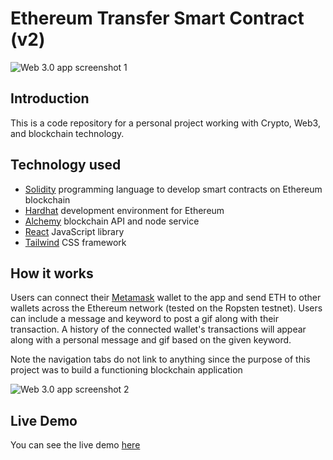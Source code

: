 # Ethereum Transfer Smart Contract (v2)
![Web 3.0 app screenshot 1](https://i.postimg.cc/XYftP2Sx/web3-blockchain-app-stevenparra-digital-png-screenshot-1.png)

## Introduction
This is a code repository for a personal project working with Crypto, Web3, and blockchain technology.

## Technology used

- [Solidity](https://soliditylang.org/) programming language to develop smart contracts on Ethereum blockchain 
- [Hardhat](https://hardhat.org/) development environment for Ethereum
- [Alchemy](https://alchemy.com/) blockchain API and node service
- [React](https://reactjs.org/) JavaScript library
- [Tailwind](https://tailwindcss.com/) CSS framework 

## How it works

Users can connect their [Metamask](https://metamask.io/) wallet to the app and send ETH to other wallets across the Ethereum network (tested on the Ropsten testnet). Users can include a message and keyword to post a gif along with their transaction. A history of the connected wallet's transactions will appear along with a personal message and gif based on the given keyword.

Note the navigation tabs do not link to anything since the purpose of this project was to build a functioning blockchain application 

![Web 3.0 app screenshot 2](https://i.postimg.cc/pdP3MDPv/web3-blockchain-app-stevenparra-digital-png-screenshot-2.png)

## Live Demo
You can see the live demo [here](http://web3-blockchain-app.stevenparra.digital/)
